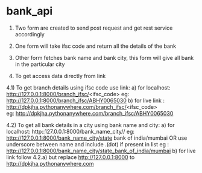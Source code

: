 # bank_api

1. Two form are created to send post request and get rest service accordingly 
2. One form will take ifsc code and return all the details  of the bank
3. Other form fetches bank name and bank city, this form will give all bank in the particular city


4. To get access data directly from link 



 4.1) To get branch details using ifsc code use link:
      a) for localhost: http://127.0.0.1:8000/branch_ifsc/<ifsc_code> 
            eg: http://127.0.0.1:8000/branch_ifsc/ABHY0065030
      b) for live link : http://dpkjha.pythonanywhere.com/branch_ifsc/<ifsc_code>  
            eg: http://dpkjha.pythonanywhere.com/branch_ifsc/ABHY0065030
   
  4.2) To get all bank details in a city using bank name and city:
      a) for localhost: http::127.0.0.1:8000/bank_name_city/<bank name>/<city>
              eg: http://127.0.0.1:8000/bank_name_city/state bank of india/mumbai 
                                     OR 
                   use underscore between name and include .(dot) if present in list
                      eg : http://127.0.0.1:8000/bank_name_city/state_bank_of_india/mumbai 
      b) for live link follow 4.2.a) but replace http://127.0.0.1:8000 to http://dpkjha.pythonanywhere.com
      
      
      
      
                             
